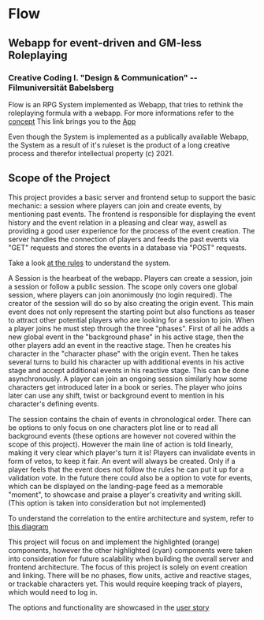 # Flow
## Webapp for event-driven and GM-less Roleplaying
### Creative Coding I. "Design & Communication" -- Filmuniversität Babelsberg 

Flow is an RPG System implemented as Webapp, that tries to rethink the roleplaying formula with a webapp.
For more informations refer to the [concept](https://github.com/seb-ctech/cc1-flow/wiki/concept)
This link brings you to the [App](https://flow-rpg.herokuapp.com/)

Even though the System is implemented as a publically available Webapp, the System as a result of it's ruleset is the product of a long creative process and therefor intellectual property (c) 2021.


## Scope of the Project

This project provides a basic server and frontend setup to support the basic mechanic: a session where players can join and create events, by mentioning past events. The frontend is responsible for displaying the event history and the event relation in a pleasing and clear way, aswell as providing a good user experience for the process of the event creation. The server handles the connection of players and feeds the past events via "GET" requests and stores the events in a database via "POST" requests.

Take a look [at the rules](https://github.com/seb-ctech/cc1-flow/wiki/rules) to understand the system.

A Session is the hearbeat of the webapp. Players can create a session, join a session or follow a public session. The scope only covers one global session, where players can join anonimously (no login required). The creator of the session will do so by also creating the origin event. This main event does not only represent the starting point but also functions as teaser to attract other potential players who are looking for a session to join. When a player joins he must step through the three "phases". First of all he adds a new global event in the "background phase" in his active stage, then the other players add an event in the reactive stage. Then he creates his character in the "character phase" with the origin event. Then he takes several turns to build his character up with additional events in his active stage and accept additional events in his reactive stage. This can be done asynchronously. A player can join an ongoing session similarly how some characters get introduced later in a book or series. The player who joins later can use any shift, twist or background event to mention in his character's defining events. 

The session contains the chain of events in chronological order. There can be options to only focus on one characters plot line or to read all background events (these options are however not covered within the scope of this project). However the main line of action is told linearly, making it very clear which player's turn it is! Players can invalidate events in form of vetos, to keep it fair. An event will always be created. Only if a player feels that the event does not follow the rules he can put it up for a validation vote. In the future there could also be a option to vote for events, which can be displayed on the landing-page feed as a memorable "moment", to showcase and praise a player's creativity and writing skill. (This option is taken into consideration but not implemented) 

To understand the correlation to the entire architecture and system, refer to [this diagram](https://miro.com/app/board/o9J_lWt0oK4=/)

This project will focus on and implement the highlighted (orange) components, however the other highlighted (cyan) components were taken into consideration for future scalability when building the overall server and frontend architecture. The focus of this project is solely on event creation and linking. There will be no phases, flow units, active and reactive stages, or trackable characters yet. This would require keeping track of players, which would need to log in. 

The options and functionality are showcased in the [user story](https://miro.com/app/board/o9J_lWt0oK4=/)